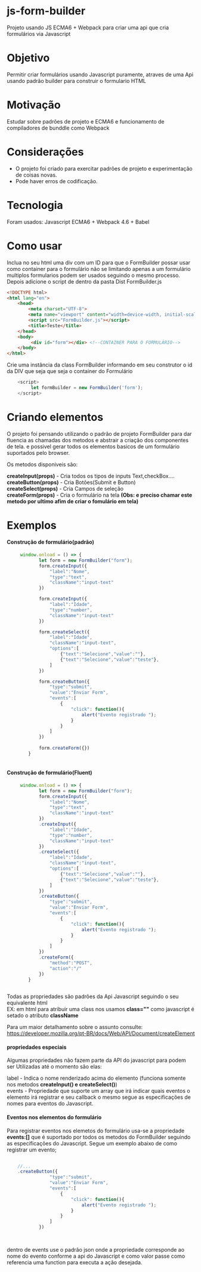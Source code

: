 # js-form-builder
Projeto usando JS ECMA6 + Webpack para criar uma api que cria formulários via Javascript

# Objetivo
Permitir criar formulários usando Javascript puramente, atraves de uma Api usando padrão builder para construir o formulario HTML

# Motivação
Estudar sobre padrões de projeto e ECMA6 e funcionamento de compiladores de bunddle como Webpack


# Considerações
- O projeto foi criado para exercitar padrões de projeto e experimentação de coisas novas.
- Pode haver erros de codificação.

# Tecnologia
Foram usados: Javascript ECMA6 + Webpack 4.6 + Babel 


# Como usar 

Inclua no seu html uma div com um ID para que o FormBuilder possar usar como container para o formulário não se limitando apenas a um formulário multiplos formularios podem ser usados seguindo o mesmo processo.
Depois adicione o script de dentro da pasta Dist FormBuilder.js
```html 
<!DOCTYPE html>
<html lang="en">
    <head>
        <meta charset="UTF-8">
        <meta name="viewport" content="width=device-width, initial-scale=1.0">
        <script src="FormBuilder.js"></script>
        <title>Teste</title>
    </head>
    <body>
         <div id="form"></div> <!--CONTAINER PARA O FORMULÁRIO-->
    </body>
</html>
```

Crie uma instância da class FormBuilder informando em seu construtor o id da DIV que seja que seja o container do Formulário
```javascript
    <script>
         let formBuilder = new FormBuilder('form');
    </script>
```
# Criando elementos

O projeto foi pensando utilizando o padrão de projeto FormBuilder para dar fluencia as chamadas dos metodos e abstrair a criação dos componentes de tela.
e possivel gerar todos os elementos basicos de um formulário suportados pelo browser.

Os metodos disponiveis são:

**createInput(props)**  - Cria todos os tipos de inputs Text,checkBox....<br>
**createButton(props)** - Cria Botões(Submit e Button)<br>
**createSelect(props)** - Cria Campos de seleção<br>
**createForm(props)**   - Cria o formulário na tela **(Obs: e preciso chamar este metodo por ultimo afim de criar o fomulário em tela)**<br>

# Exemplos

#### Construção de formulário(padrão)

```javascript
     window.onload = () => {
            let form = new FormBuilder("form");
            form.createInput({
                "label":"Nome",
                "type":"text",
                "className":"input-text"
            })

            form.createInput({
                "label":"Idade",
                "type":"number",
                "className":"input-text"
            })

            form.createSelect({
                "label":"Idade",
                "className":"input-text",
                "options":[
                    {"text":"Selecione","value":""},
                    {"text":"Selecione","value":"teste"},
                ]
            })

            form.createButton({
                "type":"submit",
                "value":"Enviar Form",
                "events":[
                    {
                        "click": function(){
                            alert("Evento registrado ");
                        }
                    }
                ]
            })
            
            form.createForm({})
        }
  
```

#### Construção de formulário(Fluent)

```javascript
     window.onload = () => {
            let form = new FormBuilder("form");
            form.createInput({
                "label":"Nome",
                "type":"text",
                "className":"input-text"
            })
            .createInput({
                "label":"Idade",
                "type":"number",
                "className":"input-text"
            })
            .createSelect({
                "label":"Idade",
                "className":"input-text",
                "options":[
                    {"text":"Selecione","value":""},
                    {"text":"Selecione","value":"teste"},
                ]
            })
            .createButton({
                "type":"submit",
                "value":"Enviar Form",
                "events":[
                    {
                        "click": function(){
                            alert("Evento registrado ");
                        }
                    }
                ]
            })
            .createForm({
                "method":"POST",
                "action":"/"
            })
        }
  
```
Todas as propriedades são padrões da Api Javascript seguindo o seu equivalente html <br>
EX: em html para atribuir uma class nos usamos **class=""** como javascript é setado o atributo **className**<br>

Para um maior detalhamento sobre o assunto consulte:
https://developer.mozilla.org/pt-BR/docs/Web/API/Document/createElement

#### propriedades especiais

Algumas propriedades não fazem parte da API do javascript para podem ser Utilizadas até o momento são elas:

label - Indica o nome renderizado acima do elemento (funciona somente nos metodos **createInput() e createSelect()**)<br>
events - Propriedade que suporte um array que irá indicar quais eventos o elemento irá registrar e seu callback o mesmo segue as especificações de nomes para eventos do Javascript.

#### Eventos nos elementos do formulário

Para registrar eventos nos elemetos do formulário usa-se a propriedade **events:[]** que é suportado por todos os metodos do FormBuilder seguindo as especificações do Javascript. Segue um exemplo abaixo de como registrar um evento;

```javascript
    
    //...
    .createButton({
                "type":"submit",
                "value":"Enviar Form",
                "events":[
                    {
                        "click": function(){
                            alert("Evento registrado ");
                        }
                    }
                ]
            })
    
    
```
dentro de events use o padrão json onde a propriedade corresponde ao nome do evento conforme a api do Javascript e como valor passe como referencia uma function para executa a ação desejada.




